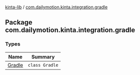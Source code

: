 [kinta-lib](../index.md) / [com.dailymotion.kinta.integration.gradle](./index.md)

## Package com.dailymotion.kinta.integration.gradle

### Types

| Name | Summary |
|---|---|
| [Gradle](-gradle/index.md) | `class Gradle` |
